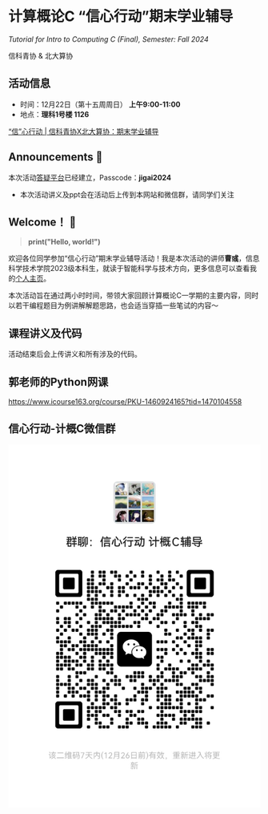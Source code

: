 # 计算概论C “信心行动”期末学业辅导
*Tutorial for Intro to Computing C (Final), Semester: Fall 2024*

信科青协 & 北大算协

## 活动信息
* 时间：12月22日（第十五周周日） **上午9:00-11:00**
* 地点：**理科1号楼 1126**

[“信”心行动 | 信科青协X北大算协：期末学业辅导](https://mp.weixin.qq.com/s/kfSM9cRxrwx92AlX2y0Mtw)

## Announcements 📢
本次活动[答疑平台](https://app.sli.do/event/mJR17r9vwpg8kr1BjCcfWj)已经建立，Passcode：**jigai2024**
* 本次活动讲义及ppt会在活动后上传到本网站和微信群，请同学们关注

## Welcome！ 🎉
> **print("Hello, world!")**

欢迎各位同学参加“信心行动”期末学业辅导活动！我是本次活动的讲师**曹彧**，信息科学技术学院2023级本科生，就读于智能科学与技术方向，更多信息可以查看我的[个人主页](https://calvinxiaocao.github.io)。

本次活动旨在通过两小时时间，带领大家回顾计算概论C一学期的主要内容，同时以若干编程题目为例讲解解题思路，也会适当穿插一些笔试的内容～

## 课程讲义及代码
活动结束后会上传讲义和所有涉及的代码。

## 郭老师的Python网课
https://www.icourse163.org/course/PKU-1460924165?tid=1470104558

## 信心行动-计概C微信群
![微信群](c611979fba1f0aad2b6adc2ecec208a5.jpg)
